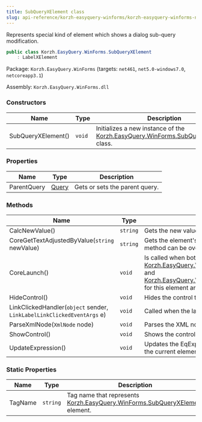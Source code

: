```yaml
---
title: SubQueryXElement class
slug: api-reference/korzh-easyquery-winforms/korzh-easyquery-winforms-namespace/subqueryxelement-class
---
```

Represents special kind of element which shows a dialog sub-query modification.
```csharp
public class Korzh.EasyQuery.WinForms.SubQueryXElement
    : LabelXElement

```
Package: `Korzh.EasyQuery.WinForms` (targets: `net461`, `net5.0-windows7.0`, `netcoreapp3.1`)

Assembly: `Korzh.EasyQuery.WinForms.dll`

### Constructors

| Name | Type | Description | 
| --- | --- | --- | 
| SubQueryXElement() | `void` | Initializes a new instance of the [Korzh.EasyQuery.WinForms.SubQueryXElement](api-reference/korzh-easyquery-winforms/korzh-easyquery-winforms-namespace/subqueryxelement-class) class. | 


### Properties

| Name | Type | Description | 
| --- | --- | --- | 
| ParentQuery | [Query](api-reference/korzh-easyquery/korzh-easyquery-namespace/query-class) | Gets or sets the parent query. | 


### Methods

| Name | Type | Description | 
| --- | --- | --- | 
| CalcNewValue() | `string` | Gets the new value from modal form | 
| CoreGetTextAdjustedByValue(`string` newValue) | `string` | Gets the element's text according to its value.  This method can be overridden in inherited classes. | 
| CoreLaunch() | `void` | Is called when both [Korzh.EasyQuery.WinForms.XElement.ParentRow](api-reference/korzh-easyquery-winforms/korzh-easyquery-winforms-namespace/xelement-class) and [Korzh.EasyQuery.WinForms.XElement.ParentPanel](api-reference/korzh-easyquery-winforms/korzh-easyquery-winforms-namespace/xelement-class) for this element are established. | 
| HideControl() | `void` | Hides the control that allows to edit the value. | 
| LinkClickedHandler(`object` sender, `LinkLabelLinkClickedEventArgs` e) | `void` | Called when the label is clicked. | 
| ParseXmlNode(`XmlNode` node) | `void` | Parses the XML node. | 
| ShowControl() | `void` | Shows the control that allows to edit the value. | 
| UpdateExpression() | `void` | Updates the EqExpression object associated with the current element. | 


### Static Properties

| Name | Type | Description | 
| --- | --- | --- | 
| TagName | `string` | Tag name that represents [Korzh.EasyQuery.WinForms.SubQueryXElement](api-reference/korzh-easyquery-winforms/korzh-easyquery-winforms-namespace/subqueryxelement-class) element. |